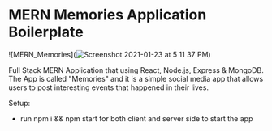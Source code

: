 # MERN Memories Application Boilerplate

![MERN_Memories](![Screenshot 2021-01-23 at 5 11 37 PM](https://user-images.githubusercontent.com/66991625/105577362-1b0dbb00-5d9f-11eb-8546-3775dd33ae7c.png))

Full Stack MERN Application that using React, Node.js, Express & MongoDB. The App is called "Memories" and it is a simple social media app that allows users to post interesting events that happened in their lives.


Setup:

* run npm i && npm start for both client and server side to start the app
